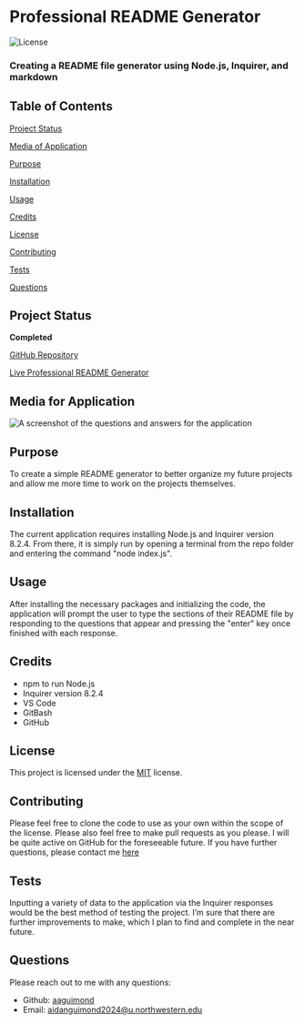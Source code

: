 
# Professional README Generator

![License](https://img.shields.io/badge/license-MIT-blue.svg)

### Creating a README file generator using Node.js, Inquirer, and markdown


## Table of Contents

[Project Status](#project-status)

[Media of Application](#media-for-application)

[Purpose](#purpose)

[Installation](#installation)

[Usage](#usage)

[Credits](#credits)

[License](#license)

[Contributing](#contributing)

[Tests](#tests)

[Questions](#questions)


## Project Status

**Completed**

[GitHub Repository](https://github.com/aaguimond/module-09-challenge-readme-maker)

[Live Professional README Generator](N/A)


## Media for Application

![A screenshot of the questions and answers for the application](https://drive.google.com/uc?id=17z7B--izfu3Z0mz27jET8YViHE5rNm_O.png)




## Purpose

To create a simple README generator to better organize my future projects and allow me more time to work on the projects themselves.

## Installation

The current application requires installing Node.js and Inquirer version 8.2.4. From there, it is simply run by opening a terminal from the repo folder and entering the command "node index.js".

## Usage

After installing the necessary packages and initializing the code, the application will prompt the user to type the sections of their README file by responding to the questions that appear and pressing the "enter" key once finished with each response.

## Credits

* npm to run Node.js
* Inquirer version 8.2.4
* VS Code
* GitBash
* GitHub


## License

This project is licensed under the [MIT](https://opensource.org/licenses/MIT) license.

## Contributing

Please feel free to clone the code to use as your own within the scope of the license. Please also feel free to make pull requests as you please. I will be quite active on GitHub for the foreseeable future. If you have further questions, please contact me [here](#questions)

## Tests

Inputting a variety of data to the application via the Inquirer responses would be the best method of testing the project. I’m sure that there are further improvements to make, which I plan to find and complete in the near future.

## Questions

Please reach out to me with any questions:

- Github: [aaguimond](https://github.com/aaguimond)
- Email: aidanguimond2024@u.northwestern.edu
  